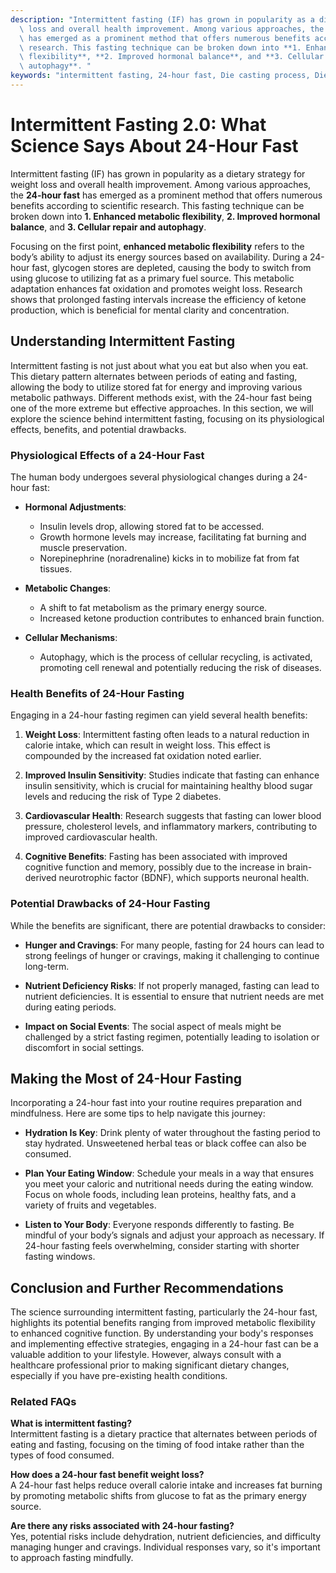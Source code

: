 ```yaml
---
description: "Intermittent fasting (IF) has grown in popularity as a dietary strategy for weight\
  \ loss and overall health improvement. Among various approaches, the **24-hour fast**\
  \ has emerged as a prominent method that offers numerous benefits according to scientific\
  \ research. This fasting technique can be broken down into **1. Enhanced metabolic\
  \ flexibility**, **2. Improved hormonal balance**, and **3. Cellular repair and\
  \ autophagy**. "
keywords: "intermittent fasting, 24-hour fast, Die casting process, Die-cast aluminum"
---
```

# Intermittent Fasting 2.0: What Science Says About 24-Hour Fast

Intermittent fasting (IF) has grown in popularity as a dietary strategy for weight loss and overall health improvement. Among various approaches, the **24-hour fast** has emerged as a prominent method that offers numerous benefits according to scientific research. This fasting technique can be broken down into **1. Enhanced metabolic flexibility**, **2. Improved hormonal balance**, and **3. Cellular repair and autophagy**. 

Focusing on the first point, **enhanced metabolic flexibility** refers to the body’s ability to adjust its energy sources based on availability. During a 24-hour fast, glycogen stores are depleted, causing the body to switch from using glucose to utilizing fat as a primary fuel source. This metabolic adaptation enhances fat oxidation and promotes weight loss. Research shows that prolonged fasting intervals increase the efficiency of ketone production, which is beneficial for mental clarity and concentration. 

## **Understanding Intermittent Fasting**

Intermittent fasting is not just about what you eat but also when you eat. This dietary pattern alternates between periods of eating and fasting, allowing the body to utilize stored fat for energy and improving various metabolic pathways. Different methods exist, with the 24-hour fast being one of the more extreme but effective approaches. In this section, we will explore the science behind intermittent fasting, focusing on its physiological effects, benefits, and potential drawbacks.

### **Physiological Effects of a 24-Hour Fast**

The human body undergoes several physiological changes during a 24-hour fast:

- **Hormonal Adjustments**: 
  - Insulin levels drop, allowing stored fat to be accessed.
  - Growth hormone levels may increase, facilitating fat burning and muscle preservation. 
  - Norepinephrine (noradrenaline) kicks in to mobilize fat from fat tissues.

- **Metabolic Changes**: 
  - A shift to fat metabolism as the primary energy source.
  - Increased ketone production contributes to enhanced brain function.

- **Cellular Mechanisms**: 
  - Autophagy, which is the process of cellular recycling, is activated, promoting cell renewal and potentially reducing the risk of diseases.

### **Health Benefits of 24-Hour Fasting**

Engaging in a 24-hour fasting regimen can yield several health benefits:

1. **Weight Loss**: Intermittent fasting often leads to a natural reduction in calorie intake, which can result in weight loss. This effect is compounded by the increased fat oxidation noted earlier.
  
2. **Improved Insulin Sensitivity**: Studies indicate that fasting can enhance insulin sensitivity, which is crucial for maintaining healthy blood sugar levels and reducing the risk of Type 2 diabetes.

3. **Cardiovascular Health**: Research suggests that fasting can lower blood pressure, cholesterol levels, and inflammatory markers, contributing to improved cardiovascular health.

4. **Cognitive Benefits**: Fasting has been associated with improved cognitive function and memory, possibly due to the increase in brain-derived neurotrophic factor (BDNF), which supports neuronal health.

### **Potential Drawbacks of 24-Hour Fasting**

While the benefits are significant, there are potential drawbacks to consider:

- **Hunger and Cravings**: For many people, fasting for 24 hours can lead to strong feelings of hunger or cravings, making it challenging to continue long-term.
  
- **Nutrient Deficiency Risks**: If not properly managed, fasting can lead to nutrient deficiencies. It is essential to ensure that nutrient needs are met during eating periods.

- **Impact on Social Events**: The social aspect of meals might be challenged by a strict fasting regimen, potentially leading to isolation or discomfort in social settings.

## **Making the Most of 24-Hour Fasting**

Incorporating a 24-hour fast into your routine requires preparation and mindfulness. Here are some tips to help navigate this journey:

- **Hydration Is Key**: Drink plenty of water throughout the fasting period to stay hydrated. Unsweetened herbal teas or black coffee can also be consumed.

- **Plan Your Eating Window**: Schedule your meals in a way that ensures you meet your caloric and nutritional needs during the eating window. Focus on whole foods, including lean proteins, healthy fats, and a variety of fruits and vegetables.

- **Listen to Your Body**: Everyone responds differently to fasting. Be mindful of your body’s signals and adjust your approach as necessary. If 24-hour fasting feels overwhelming, consider starting with shorter fasting windows.

## **Conclusion and Further Recommendations**

The science surrounding intermittent fasting, particularly the 24-hour fast, highlights its potential benefits ranging from improved metabolic flexibility to enhanced cognitive function. By understanding your body's responses and implementing effective strategies, engaging in a 24-hour fast can be a valuable addition to your lifestyle. However, always consult with a healthcare professional prior to making significant dietary changes, especially if you have pre-existing health conditions.

### **Related FAQs**

**What is intermittent fasting?**  
Intermittent fasting is a dietary practice that alternates between periods of eating and fasting, focusing on the timing of food intake rather than the types of food consumed.

**How does a 24-hour fast benefit weight loss?**  
A 24-hour fast helps reduce overall calorie intake and increases fat burning by promoting metabolic shifts from glucose to fat as the primary energy source.

**Are there any risks associated with 24-hour fasting?**  
Yes, potential risks include dehydration, nutrient deficiencies, and difficulty managing hunger and cravings. Individual responses vary, so it's important to approach fasting mindfully.

